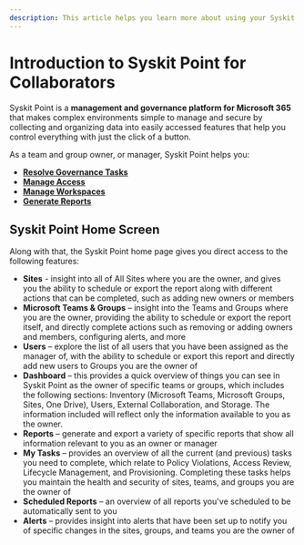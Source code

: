 ```yaml
---
description: This article helps you learn more about using your Syskit Point as a collaborator. 
---
```


# Introduction to Syskit Point for Collaborators

Syskit Point is a **management and governance platform for Microsoft 365** that makes complex environments simple to manage and secure by collecting and organizing data into easily accessed features that help you control everything with just the click of a button.

As a team and group owner, or manager, Syskit Point helps you:

* [**Resolve Governance Tasks**](resolve-governance-tasks/README.md)
* [**Manage Access**](manage-access/README.md)
* [**Manage Workspaces**](manage-workspaces/README.md)
* [**Generate Reports**](reporting/README.md)


## Syskit Point Home Screen

Along with that, the Syskit Point home page gives you direct access to the following features:

* **Sites** - insight into all of All Sites where you are the owner, and gives you the ability to schedule or export the report along with different actions that can be completed, such as adding new owners or members
* **Microsoft Teams & Groups** – insight into the Teams and Groups where you are the owner, providing the ability to schedule or export the report itself, and directly complete actions such as removing or adding owners and members, configuring alerts, and more
* **Users** – explore the list of all users that you have been assigned as the manager of, with the ability to schedule or export this report and directly add new users to Groups you are the owner of
* **Dashboard** – this provides a quick overview of things you can see in Syskit Point as the owner of specific teams or groups, which includes the following sections: Inventory (Microsoft Teams, Microsoft Groups, Sites, One Drive), Users, External Collaboration, and Storage. The information included will reflect only the information available to you as the owner. 
* **Reports** – generate and export a variety of specific reports that show all information relevant to you as an owner or manager 
* **My Tasks** – provides an overview of all the current (and previous) tasks you need to complete, which relate to Policy Violations, Access Review, Lifecycle Management, and Provisioning. Completing these tasks helps you maintain the health and security of sites, teams, and groups you are the owner of
* **Scheduled Reports** – an overview of all reports you've scheduled to be automatically sent to you
* **Alerts** – provides insight into alerts that have been set up to notify you of specific changes in the sites, groups, and teams you are the owner of
